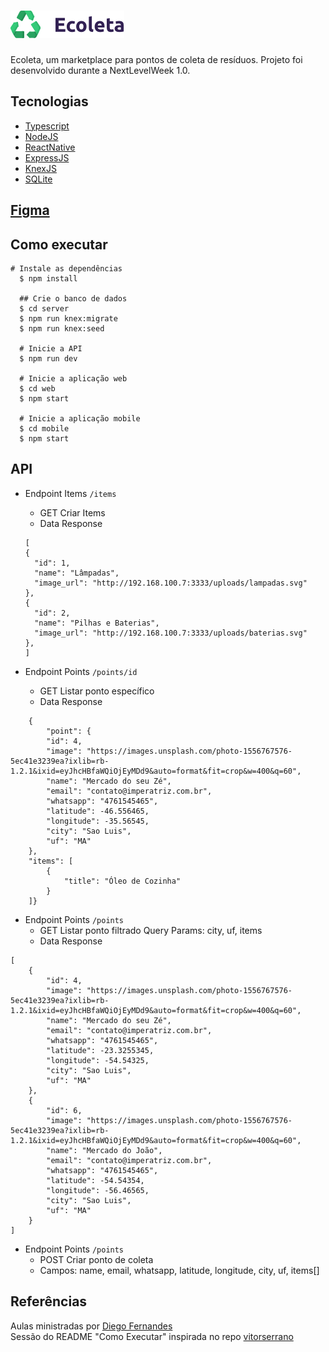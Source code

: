 # ![alt text](https://github.com/vaanessamota/ecoleta/blob/master/mobile/src/assets/logo.png)

 Ecoleta, um marketplace para pontos de coleta de resíduos. Projeto foi desenvolvido durante a NextLevelWeek 1.0.

## Tecnologias

* [Typescript](https://www.typescriptlang.org/)
* [NodeJS](https://nodejs.org/en/)
* [ReactNative](https://reactnative.dev/)
* [ExpressJS](https://expressjs.com/pt-br/)
* [KnexJS](http://knexjs.org/)
* [SQLite](https://www.sqlite.org/index.html)

## [Figma](https://www.figma.com/file/1SxgOMojOB2zYT0Mdk28lB/Ecoleta?node-id=136%3A546)

## Como executar

```
# Instale as dependências
  $ npm install

  ## Crie o banco de dados
  $ cd server
  $ npm run knex:migrate
  $ npm run knex:seed

  # Inicie a API
  $ npm run dev

  # Inicie a aplicação web
  $ cd web
  $ npm start

  # Inicie a aplicação mobile
  $ cd mobile
  $ npm start
```

## API

  * Endpoint Items ` /items `
      * GET Criar Items
      * Data Response
      ```
      [
    {
        "id": 1,
        "name": "Lâmpadas",
        "image_url": "http://192.168.100.7:3333/uploads/lampadas.svg"
    },
    {
        "id": 2,
        "name": "Pilhas e Baterias",
        "image_url": "http://192.168.100.7:3333/uploads/baterias.svg"
    },
    ] 
    ```
      
   * Endpoint Points ` /points/id `
      * GET Listar ponto específico
      * Data Response
      
```   
    {
        "point": {
        "id": 4,
        "image": "https://images.unsplash.com/photo-1556767576-5ec41e3239ea?ixlib=rb-1.2.1&ixid=eyJhcHBfaWQiOjEyMDd9&auto=format&fit=crop&w=400&q=60",
        "name": "Mercado do seu Zé",
        "email": "contato@imperatriz.com.br",
        "whatsapp": "4761545465",
        "latitude": -46.556465,
        "longitude": -35.56545,
        "city": "Sao Luis",
        "uf": "MA"
    },
    "items": [
        {
            "title": "Óleo de Cozinha"
        }
    ]}   
```
 
 * Endpoint Points ` /points `
      * GET Listar ponto filtrado
      Query Params: city, uf, items 
      * Data Response
      
      
```      
[
    {
        "id": 4,
        "image": "https://images.unsplash.com/photo-1556767576-5ec41e3239ea?ixlib=rb-1.2.1&ixid=eyJhcHBfaWQiOjEyMDd9&auto=format&fit=crop&w=400&q=60",
        "name": "Mercado do seu Zé",
        "email": "contato@imperatriz.com.br",
        "whatsapp": "4761545465",
        "latitude": -23.3255345,
        "longitude": -54.54325,
        "city": "Sao Luis",
        "uf": "MA"
    },
    {
        "id": 6,
        "image": "https://images.unsplash.com/photo-1556767576-5ec41e3239ea?ixlib=rb-1.2.1&ixid=eyJhcHBfaWQiOjEyMDd9&auto=format&fit=crop&w=400&q=60",
        "name": "Mercado do João",
        "email": "contato@imperatriz.com.br",
        "whatsapp": "4761545465",
        "latitude": -54.54354,
        "longitude": -56.46565,
        "city": "Sao Luis",
        "uf": "MA"
    }
]
```
      
  * Endpoint Points ` /points `
      * POST Criar ponto de coleta
      * Campos: name, email, whatsapp, latitude, longitude, city, uf, items[] 
      
## Referências

   Aulas ministradas por [Diego Fernandes](https://github.com/diego3g) <br>
   Sessão do README "Como Executar" inspirada no repo [vitorserrano](https://github.com/vitorserrano/ecoleta)
      
